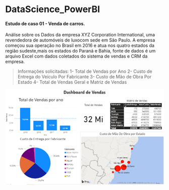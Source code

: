 # DataScience_PowerBI

#### Estudo de caso 01 - Venda de carros.
Análise sobre os Dados da empresa XYZ Corporation International, uma revendedora de automóveis de luxocom sede em São Paulo. A empresa começou sua operação no Brasil em 2016 e atua nos quatro estados da região sudeste,mais os estados do Paraná e Bahia, fonte de dados é um arquivo Excel com dados coletados do sistema de vendas e CRM da empresa.

> Informações solicitadas:
1- Total de Vendas por Ano
2- Custo de Entrega do Veículo Por Fabricante
3- Custo de Mão de Obra Por Estado
4- Total de Vendas Geral e Matriz de Vendas

![Screenshot](Dash_Vendas_Carros.png)
